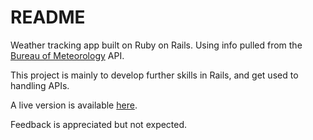 # README

Weather tracking app built on Ruby on Rails. Using info pulled from the [Bureau of Meteorology](http://www.bom.gov.au) API.

This project is mainly to develop further skills in Rails, and get used to handling APIs.

A live version is available [here](https://rails-weather.herokuapp.com).

Feedback is appreciated but not expected.
